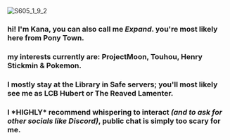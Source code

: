 ![S605_1_9_2](https://github.com/user-attachments/assets/72700f13-7100-4e0c-ad02-4c9dfed4af33)

### hi! I'm **Kana**, you can also call me *Expand*. you're most likely here from Pony Town.
### my interests currently are: ProjectMoon, Touhou, Henry Stickmin & Pokemon.
### I mostly stay at the Library in Safe servers; you'll most likely see me as **LCB Hubert** or **The Reaved Lamenter**.
### I \*HIGHLY* recommend whispering to interact _(and to ask for other socials like Discord)_, public chat is simply too scary for me.

<!---
vengefulcrimson/vengefulcrimson is a ✨ special ✨ repository because its `README.md` (this file) appears on your GitHub profile.
You can click the Preview link to take a look at your changes.
--->
